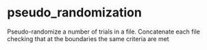 # pseudo_randomization
Pseudo-randomize a number of trials in a file. Concatenate each file checking that at the boundaries the same criteria are met
